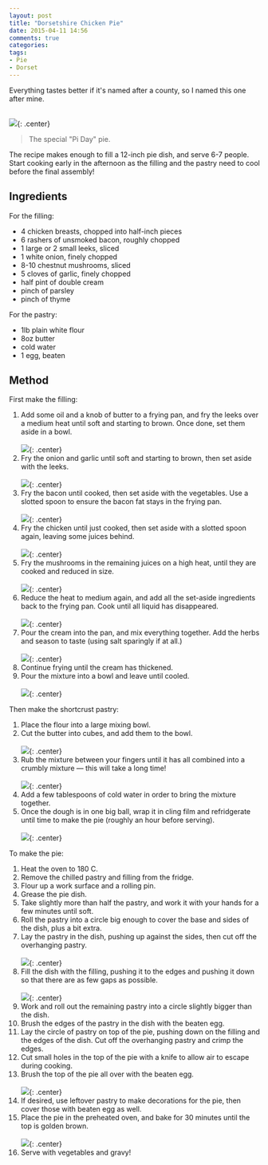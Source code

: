 ```yaml
---
layout: post
title: "Dorsetshire Chicken Pie"
date: 2015-04-11 14:56
comments: true
categories: 
tags:
- Pie
- Dorset
---
```


Everything tastes better if it's named after a county, so I named this one after mine.<br/><br/>

![](https://files.ianrenton.com/sites/recipes/pipie.jpg){: .center}

> The special "Pi Day" pie.

The recipe makes enough to fill a 12-inch pie dish, and serve 6-7 people. Start cooking early in the afternoon as the filling and the pastry need to cool before the final assembly!

## Ingredients

For the filling:

* 4 chicken breasts, chopped into half-inch pieces
* 6 rashers of unsmoked bacon, roughly chopped
* 1 large or 2 small leeks, sliced
* 1 white onion, finely chopped
* 8-10 chestnut mushrooms, sliced
* 5 cloves of garlic, finely chopped
* half pint of double cream
* pinch of parsley
* pinch of thyme

For the pastry:

* 1lb plain white flour
* 8oz butter
* cold water
* 1 egg, beaten

## Method

First make the filling:

1. Add some oil and a knob of butter to a frying pan, and fry the leeks over a medium heat until soft and starting to brown. Once done, set them aside in a bowl.<br/><br/>![](https://files.ianrenton.com/sites/recipes/pie1.jpg){: .center}<br/>
1. Fry the onion and garlic until soft and starting to brown, then set aside with the leeks.<br/><br/>![](https://files.ianrenton.com/sites/recipes/pie2.jpg){: .center}<br/>
1. Fry the bacon until cooked, then set aside with the vegetables. Use a slotted spoon to ensure the bacon fat stays in the frying pan.<br/><br/>![](https://files.ianrenton.com/sites/recipes/pie3.jpg){: .center}<br/>
1. Fry the chicken until just cooked, then set aside with a slotted spoon again, leaving some juices behind.<br/><br/>![](https://files.ianrenton.com/sites/recipes/pie4.jpg){: .center}<br/>
1. Fry the mushrooms in the remaining juices on a high heat, until they are cooked and reduced in size.<br/><br/>![](https://files.ianrenton.com/sites/recipes/pie5.jpg){: .center}<br/>
1. Reduce the heat to medium again, and add all the set-aside ingredients back to the frying pan. Cook until all liquid has disappeared.<br/><br/>![](https://files.ianrenton.com/sites/recipes/pie6.jpg){: .center}<br/>
1. Pour the cream into the pan, and mix everything together. Add the herbs and season to taste (using salt sparingly if at all.)<br/><br/>![](https://files.ianrenton.com/sites/recipes/pie7.jpg){: .center}<br/>
1. Continue frying until the cream has thickened.
1. Pour the mixture into a bowl and leave until cooled.<br/><br/>![](https://files.ianrenton.com/sites/recipes/pie11.jpg){: .center}<br/>

Then make the shortcrust pastry:

1. Place the flour into a large mixing bowl.
1. Cut the butter into cubes, and add them to the bowl.<br/><br/>![](https://files.ianrenton.com/sites/recipes/pie8.jpg){: .center}<br/>
1. Rub the mixture between your fingers until it has all combined into a crumbly mixture &mdash; this will take a long time!<br/><br/>![](https://files.ianrenton.com/sites/recipes/pie9.jpg){: .center}<br/>
1. Add a few tablespoons of cold water in order to bring the mixture together.
1. Once the dough is in one big ball, wrap it in cling film and refridgerate until time to make the pie (roughly an hour before serving).<br/><br/>![](https://files.ianrenton.com/sites/recipes/pie10.jpg){: .center}<br/>

To make the pie:

1. Heat the oven to 180 C.
1. Remove the chilled pastry and filling from the fridge.
1. Flour up a work surface and a rolling pin.
1. Grease the pie dish.
1. Take slightly more than half the pastry, and work it with your hands for a few minutes until soft.
1. Roll the pastry into a circle big enough to cover the base and sides of the dish, plus a bit extra.
1. Lay the pastry in the dish, pushing up against the sides, then cut off the overhanging pastry.<br/><br/>![](https://files.ianrenton.com/sites/recipes/pie12.jpg){: .center}<br/>
1. Fill the dish with the filling, pushing it to the edges and pushing it down so that there are as few gaps as possible.<br/><br/>![](https://files.ianrenton.com/sites/recipes/pie13.jpg){: .center}<br/>
1. Work and roll out the remaining pastry into a circle slightly bigger than the dish.
1. Brush the edges of the pastry in the dish with the beaten egg.
1. Lay the circle of pastry on top of the pie, pushing down on the filling and the edges of the dish. Cut off the overhanging pastry and crimp the edges.
1. Cut small holes in the top of the pie with a knife to allow air to escape during cooking.
1. Brush the top of the pie all over with the beaten egg.<br/><br/>![](https://files.ianrenton.com/sites/recipes/pie14.jpg){: .center}<br/>
1. If desired, use leftover pastry to make decorations for the pie, then cover those with beaten egg as well.
1. Place the pie in the preheated oven, and bake for 30 minutes until the top is golden brown.<br/><br/>![](https://files.ianrenton.com/sites/recipes/pie15.jpg){: .center}<br/>
1. Serve with vegetables and gravy!
